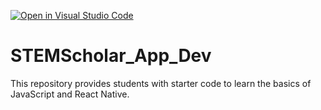 [![Open in Visual Studio Code](https://classroom.github.com/assets/open-in-vscode-718a45dd9cf7e7f842a935f5ebbe5719a5e09af4491e668f4dbf3b35d5cca122.svg)](https://classroom.github.com/online_ide?assignment_repo_id=11422473&assignment_repo_type=AssignmentRepo)
# STEMScholar_App_Dev
This repository provides students with starter code to learn the basics of JavaScript and React Native. 

